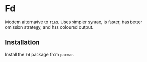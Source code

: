 # Fd

Modern alternative to `find`. Uses simpler syntax, is faster, has better omission strategy, and has
coloured output.

## Installation

Install the `fd` package from `pacman`.
